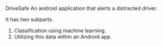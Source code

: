 DriveSafe
An android application that alerts a distracted driver.

It has two subparts.
1. Classification using machine learning.
2. Utilizing this data within an Android app.
